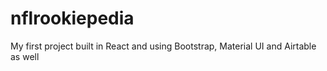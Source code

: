 # nflrookiepedia

My first project built in React and using Bootstrap, Material UI and Airtable as well